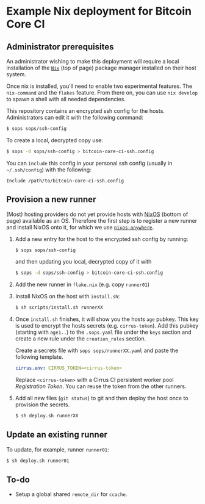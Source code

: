 # Example Nix deployment for Bitcoin Core CI

## Administrator prerequisites

An administrator wishing to make this deployment will require a local
installation of the [`Nix`](https://nixos.org/download/) (top of page)
package manager installed on their host system.

Once nix is installed, you'll need to enable two experimental features.
The `nix-command` and the `flakes` feature. From there on, you can use
`nix develop` to spawn a shell with all needed dependencies.

This repository contains an encrypted ssh config for the hosts.
Administrators can edit it with the following command:

```bash
$ sops sops/ssh-config
```

To create a local, decrypted copy use:

```bash
$ sops -d sops/ssh-config > bitcoin-core-ci-ssh.config
```

You can `Include` this config in your personal ssh config (usually in
`~/.ssh/config`) with the following:

```ssh-config
Include /path/to/bitcoin-core-ci-ssh.config
```

## Provision a new runner

(Most) hosting providers do not yet provide hosts with [NixOS](https://nixos.org/download/)
(bottom of page) available as an OS. Therefore the first step is to
register a new runner and install NixOS onto it, for which we use
[`nixos-anywhere`](https://github.com/nix-community/nixos-anywhere).

1. Add a new entry for the host to the encrypted ssh config by running:

   ```bash
   $ sops sops/ssh-config
   ```

   and then updating you local, decrypted copy of it with

   ```bash
   $ sops -d sops/ssh-config > bitcoin-core-ci-ssh.config
   ```

2. Add the new runner in `flake.nix` (e.g. copy `runner01`)
3. Install NixOS on the host with `install.sh`:

    ```bash
    $ sh scripts/install.sh runnerXX
    ```

4. Once `install.sh` finishes, it will show you the hosts `age` pubkey. This key
   is used to encrypt the hosts secrets (e.g. `cirrus-token`). Add this pubkey
   (starting with `age1..`) to the `.sops.yaml` file under the `keys` section
   and create a new rule under the `creation_rules` section.

   Create a secrets file with `sops sops/runnerXX.yaml` and paste
   the following template.

   ```yaml
   cirrus.env: CIRRUS_TOKEN=<cirrus-token>
   ```

   Replace `<cirrus-token>` with a Cirrus CI persistent worker pool *Registration
   Token*. You can reuse the token from the other runners.

5. Add all new files (`git status`) to git and then deploy the host once to provision
   the secrets.

   ```bash
   $ sh deploy.sh runnerXX
   ```

## Update an existing runner

To update, for example, runner `runner01`:

```bash
$ sh deploy.sh runner01
```

## To-do

- Setup a global shared `remote_dir` for `ccache`.
